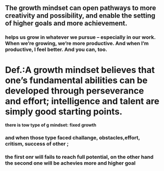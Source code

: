  ## The growth mindset can open pathways to more creativity and possibility, and enable the setting of higher goals and more achievement.
### helps us grow in whatever we pursue – especially in our work. When we’re growing, we’re more productive. And when I’m productive, I feel better. And you can, too.
# Def.:A growth mindset believes that one’s fundamental abilities can be developed through perseverance and effort; intelligence and talent are simply good starting points.
**there is tow type of g mindset:**
**fixed**
**growth**
### and when those type faced challange, obstacles,effort, critism, success of other ;
### the first onr will fails to reach full potential, on the other hand the second one will be achevies more and higher goal